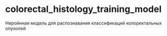 # colorectal_histology_training_model
Неройнная модель для распознавания классификаций колоректальных опухолей
